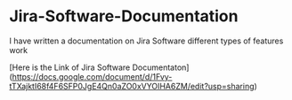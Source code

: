 # Jira-Software-Documentation
I have written a documentation on Jira Software different types of features work 

[Here is the Link of Jira Software Documentaton] (https://docs.google.com/document/d/1Fvy-tTXajktI68f4F6SFP0JgE4Qn0aZO0xVYOIHA6ZM/edit?usp=sharing)


